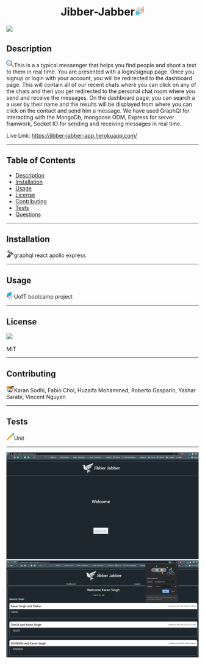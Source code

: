 <h1 align='center'>Jibber-Jabber<span><img src="icons/project.png" height="25" width="25"/></span></h1>
    <img src="https://img.shields.io/badge/License-MIT-yellow.svg"/>
    <h2 id="description">Description</h2>
    <p><img src="icons/search.png" height="18" width="20"/>This is a a typical messenger that helps you find people and shoot a text to them in real time. You are presented with a login/signup page. Once you signup or login with your account, you will be redirected to the dashboard page. This will contain all of our recent chats where you can click on any of the chats and then you get redirected to the personal chat room where you send and receive the messages. On the dashboard page, you can search a a user by their name and the results will be displayed from where you can click on the contact and send him a message. We have used GraphQl for interacting with the MongoDb, mongoose ODM, Express for server framwork, Socket IO for sending and receiving messages in real time.</p>

Live Link: <a href="https://jibber-jabber-app.herokuapp.com/">https://jibber-jabber-app.herokuapp.com/</a>
    <hr>
    <h2>Table of Contents</h2>
    <ul>
        <li><a href="#description">Description</a></li>
        <li><a href="#install">Installation</a></li>
        <li><a href="#usage">Usage</a></li>
        <li><a href="#license">License</a></li>
        <li><a href="#contri">Contributing</a></li>
        <li><a href="#test">Tests</a></li>
        <li><a href="#question">Questions</a></li>
    </ul>
    <hr>
    <h2 id="install">Installation</h2>
    <p><img src="icons/wheel.png" height="18" width="20"/>graphql react apollo express</p>
    <hr>
    <h2 id="usage">Usage</h2>
    <p><img src="icons/laptop.png" height="18" width="20"/>UofT bootcamp project</p>
    <hr>
    <h2 id="license">License</h2>
    <img src="https://img.shields.io/badge/License-MIT-yellow.svg"/>
    <p>MIT</p>
    <hr>
    <h2 id="contri">Contributing</h2>
    <p><img src="icons/people.png" height="18" width="20"/>Karan Sodhi, Fabio Choi, Huzaifa Mohammed, Roberto Gasparin, Yashar Sarabi, Vincent Nguyen</p>
    <hr>
    <h2 id="test">Tests</h2>
    <p><img src="icons/pencil.png" height="18" width="20"/>Unit</p>
    <hr>

![](icons/Capture.PNG)
![](icons/Capture2.PNG)